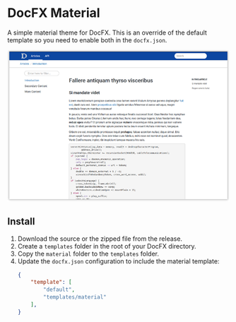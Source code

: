 # DocFX Material

A simple material theme for DocFX. This is an override of the default template
so you need to enable both in the `docfx.json`.

![DocFX Material Site](./images/material-site.png)

## Install

1. Download the source or the zipped file from the release.
2. Create a `templates` folder in the root of your DocFX directory.
3. Copy the `material` folder to the `templates` folder.
4. Update the `docfx.json` configuration to include the material template:
    ```json
    {
        "template": [
            "default",
            "templates/material"
        ],
    }
    ```
